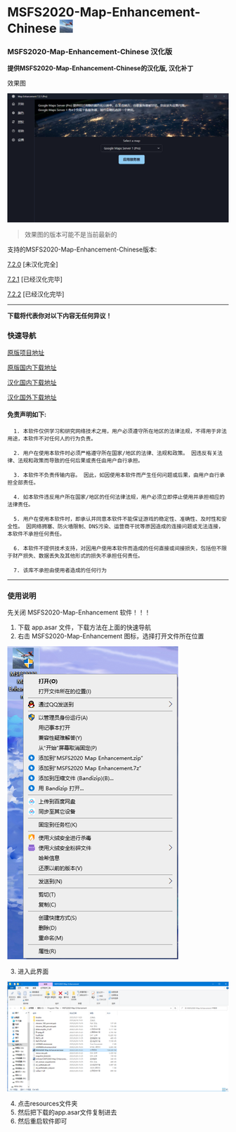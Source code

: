# MSFS2020-Map-Enhancement-Chinese <img src="https://github.com/znc15/msfs2020-map-enhancement-Chinese/blob/13d547ed3c1cf6105daaf30804841459c6399d84/png/icon.png?raw=true" width="30" height="30">
### MSFS2020-Map-Enhancement-Chinese 汉化版

**提供MSFS2020-Map-Enhancement-Chinese的汉化版, 汉化补丁**

效果图

![photo](https://github.com/znc15/msfs2020-map-enhancement-Chinese/blob/3b13a5ec501b449d178c1ff4712107c8816cb978/png/final.png?raw=true)
> 效果图的版本可能不是当前最新的

支持的MSFS2020-Map-Enhancement-Chinese版本: 

[7.2.0](https://github.com/derekhe/msfs2020-map-enhancement/releases/tag/v7.2.0) [未汉化完全] 

[7.2.1](https://github.com/derekhe/msfs2020-map-enhancement/releases/tag/v7.2.1) [已经汉化完毕] 

[7.2.2](https://github.com/derekhe/msfs2020-map-enhancement/releases/tag/v7.2.2) [已经汉化完毕] 

***

  **下载将代表你对以下内容无任何异议！**

### 快速导航
[原版项目地址](https://github.com/derekhe/msfs2020-map-enhancement/) 

[原版国内下载地址](https://gh.ddlc.top/https://github.com/derekhe/msfs2020-map-enhancement/releases/download/v7.2.0/MSFS2020-Map-Enhancement-Setup-7.2.0.exe) 

[汉化国内下载地址](https://gh.con.sh/https://github.com/znc15/msfs2020-map-enhancement-Chinese/releases/download/7.2.0-beta1/app.asar) 

[汉化国外下载地址](https://github.com/znc15/msfs2020-map-enhancement-Chinese/releases)

#### 免责声明如下:

      1. 本软件仅供学习和研究网络技术之用，用户必须遵守所在地区的法律法规，不得用于非法用途，本软件不对任何人的行为负责。 

      2. 用户在使用本软件时必须严格遵守所在国家/地区的法律、法规和政策。 因违反有关法律、法规和政策而导致的任何后果或责任由用户自行承担。

      3. 本软件不负责传输内容。 因此，如因使用本软件而产生任何问题或后果，由用户自行承担全部责任。

      4. 如本软件违反用户所在国家/地区的任何法律法规，用户必须立即停止使用并承担相应的法律责任。

      5. 用户在使用本软件时，即承认并同意本软件不能保证游戏的稳定性、准确性、及时性和安全性。 因网络拥塞、防火墙限制、DNS污染、运营商干扰等原因造成的连接问题或无法连接，本软件不承担任何责任。

      6. 本软件不提供技术支持，对因用户使用本软件而造成的任何直接或间接损失，包括但不限于财产损失、数据丢失及其他形式的损失不承担任何责任。
      
      7. 该库不承担由使用者造成的任何行为

***

### 使用说明
先关闭 MSFS2020-Map-Enhancement 软件！！！
1. 下载 app.asar 文件，下载方法在上面的快速导航
2. 右击 MSFS2020-Map-Enhancement 图标，选择打开文件所在位置 

![photo](https://github.com/znc15/msfs2020-map-enhancement-Chinese/blob/b6afccd5c329865d76bbb72e9822234296bd6ef6/png/%E6%95%99%E7%A8%8B/1.png?raw=true) 

3. 进入此界面 

![photo](https://github.com/znc15/msfs2020-map-enhancement-Chinese/blob/b6afccd5c329865d76bbb72e9822234296bd6ef6/png/%E6%95%99%E7%A8%8B/2.png?raw=true) 

4. 点击resources文件夹
5. 然后把下载的app.asar文件复制进去
6. 然后重启软件即可
